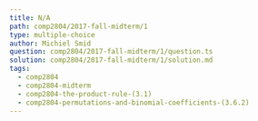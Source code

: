 ```yaml
---
title: N/A
path: comp2804/2017-fall-midterm/1
type: multiple-choice
author: Michiel Smid
question: comp2804/2017-fall-midterm/1/question.ts
solution: comp2804/2017-fall-midterm/1/solution.md
tags:
  - comp2804
  - comp2804-midterm
  - comp2804-the-product-rule-(3.1)
  - comp2804-permutations-and-binomial-coefficients-(3.6.2)
---
```

